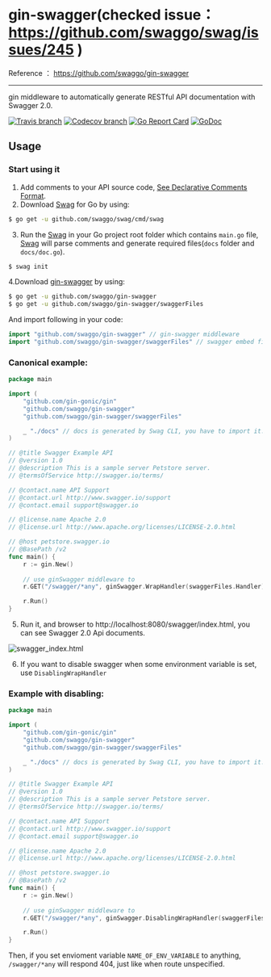 # gin-swagger(checked issue：https://github.com/swaggo/swag/issues/245 )

Reference ： https://github.com/swaggo/gin-swagger
*************************************************
gin middleware to automatically generate RESTful API documentation with Swagger 2.0.

[![Travis branch](https://img.shields.io/travis/swaggo/gin-swagger/master.svg)](https://travis-ci.org/swaggo/gin-swagger)
[![Codecov branch](https://img.shields.io/codecov/c/github/swaggo/gin-swagger/master.svg)](https://codecov.io/gh/swaggo/gin-swagger)
[![Go Report Card](https://goreportcard.com/badge/github.com/swaggo/gin-swagger)](https://goreportcard.com/report/github.com/swaggo/gin-swagger)
[![GoDoc](https://godoc.org/github.com/swaggo/gin-swagger?status.svg)](https://godoc.org/github.com/swaggo/gin-swagger)


## Usage

### Start using it
1. Add comments to your API source code, [See Declarative Comments Format](https://swaggo.github.io/swaggo.io/declarative_comments_format/).
2. Download [Swag](https://github.com/swaggo/swag) for Go by using:
```sh
$ go get -u github.com/swaggo/swag/cmd/swag
```

3. Run the [Swag](https://github.com/swaggo/swag) in your Go project root folder which contains `main.go` file, [Swag](https://github.com/swaggo/swag) will parse comments and generate required files(`docs` folder and `docs/doc.go`).
```sh
$ swag init
```
4.Download [gin-swagger](https://github.com/swaggo/gin-swagger) by using:
```sh
$ go get -u github.com/swaggo/gin-swagger
$ go get -u github.com/swaggo/gin-swagger/swaggerFiles
```
And import following in your code:

```go
import "github.com/swaggo/gin-swagger" // gin-swagger middleware
import "github.com/swaggo/gin-swagger/swaggerFiles" // swagger embed files

```

### Canonical example:

```go
package main

import (
	"github.com/gin-gonic/gin"
	"github.com/swaggo/gin-swagger"
	"github.com/swaggo/gin-swagger/swaggerFiles"

	_ "./docs" // docs is generated by Swag CLI, you have to import it.
)

// @title Swagger Example API
// @version 1.0
// @description This is a sample server Petstore server.
// @termsOfService http://swagger.io/terms/

// @contact.name API Support
// @contact.url http://www.swagger.io/support
// @contact.email support@swagger.io

// @license.name Apache 2.0
// @license.url http://www.apache.org/licenses/LICENSE-2.0.html

// @host petstore.swagger.io
// @BasePath /v2
func main() {
	r := gin.New()
    
    // use ginSwagger middleware to 
	r.GET("/swagger/*any", ginSwagger.WrapHandler(swaggerFiles.Handler))

	r.Run()
}
```

5. Run it, and browser to http://localhost:8080/swagger/index.html, you can see Swagger 2.0 Api documents.

![swagger_index.html](https://user-images.githubusercontent.com/8943871/31943004-dd08a10e-b88c-11e7-9e77-19d2c759a586.png)

6. If you want to disable swagger when some environment variable is set, use `DisablingWrapHandler`

### Example with disabling:

```go
package main

import (
	"github.com/gin-gonic/gin"
	"github.com/swaggo/gin-swagger"
	"github.com/swaggo/gin-swagger/swaggerFiles"

	_ "./docs" // docs is generated by Swag CLI, you have to import it.
)

// @title Swagger Example API
// @version 1.0
// @description This is a sample server Petstore server.
// @termsOfService http://swagger.io/terms/

// @contact.name API Support
// @contact.url http://www.swagger.io/support
// @contact.email support@swagger.io

// @license.name Apache 2.0
// @license.url http://www.apache.org/licenses/LICENSE-2.0.html

// @host petstore.swagger.io
// @BasePath /v2
func main() {
	r := gin.New()
    
    // use ginSwagger middleware to 
	r.GET("/swagger/*any", ginSwagger.DisablingWrapHandler(swaggerFiles.Handler, "NAME_OF_ENV_VARIABLE"))

	r.Run()
}
```

Then, if you set envioment variable `NAME_OF_ENV_VARIABLE` to anything, `/swagger/*any`
will respond 404, just like when route unspecified.
